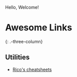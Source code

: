 Hello, Welcome!

# Awesome Links
{: .-three-column}
## Utilities
* [Rico's cheatsheets](https://devhints.io/)
